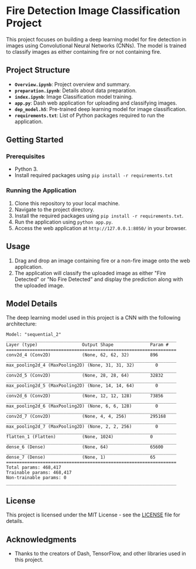 # Fire Detection Image Classification Project

This project focuses on building a deep learning model for fire detection in images using Convolutional Neural Networks (CNNs). The model is trained to classify images as either containing fire or not containing fire.

## Project Structure
- **`Overview.ipynb`**: Project overview and summary.
- **`preparation.ipynb`**: Details about data preparation.
- **`index.ipynb`**: Image Classification model training.
- **`app.py`**: Dash web application for uploading and classifying images.
- **`dep_model.h5`**: Pre-trained deep learning model for image classification.
- **`requirements.txt`**: List of Python packages required to run the application.

## Getting Started

### Prerequisites

- Python 3.
- Install required packages using `pip install -r requirements.txt`

### Running the Application

1. Clone this repository to your local machine.
2. Navigate to the project directory.
3. Install the required packages using `pip install -r requirements.txt`.
4. Run the application using `python app.py`.
5. Access the web application at `http://127.0.0.1:8050/` in your browser.

## Usage

1. Drag and drop an image containing fire or a non-fire image onto the web application.
2. The application will classify the uploaded image as either "Fire Detected" or "No Fire Detected" and display the prediction along with the uploaded image.

## Model Details

The deep learning model used in this project is a CNN with the following architecture:

```
Model: "sequential_2"
_________________________________________________________________
Layer (type)                 Output Shape              Param #   
=================================================================
conv2d_4 (Conv2D)            (None, 62, 62, 32)        896       
_________________________________________________________________
max_pooling2d_4 (MaxPooling2D) (None, 31, 31, 32)        0         
_________________________________________________________________
conv2d_5 (Conv2D)            (None, 28, 28, 64)        32832     
_________________________________________________________________
max_pooling2d_5 (MaxPooling2D) (None, 14, 14, 64)        0         
_________________________________________________________________
conv2d_6 (Conv2D)            (None, 12, 12, 128)       73856     
_________________________________________________________________
max_pooling2d_6 (MaxPooling2D) (None, 6, 6, 128)         0         
_________________________________________________________________
conv2d_7 (Conv2D)            (None, 4, 4, 256)         295168    
_________________________________________________________________
max_pooling2d_7 (MaxPooling2D) (None, 2, 2, 256)         0         
_________________________________________________________________
flatten_1 (Flatten)          (None, 1024)              0         
_________________________________________________________________
dense_6 (Dense)              (None, 64)                65600     
_________________________________________________________________
dense_7 (Dense)              (None, 1)                 65        
=================================================================
Total params: 468,417
Trainable params: 468,417
Non-trainable params: 0
_________________________________________________________________

```

## License

This project is licensed under the MIT License - see the [LICENSE](LICENSE) file for details.

## Acknowledgments

- Thanks to the creators of Dash, TensorFlow, and other libraries used in this project.
